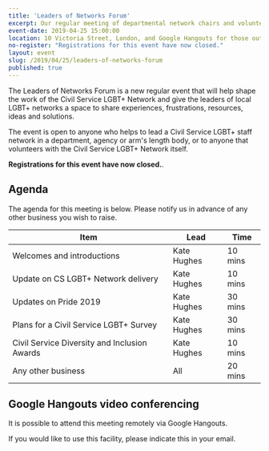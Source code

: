 ```yaml
---
title: 'Leaders of Networks Forum'
excerpt: Our regular meeting of departmental network chairs and volunteers.
event-date: 2019-04-25 15:00:00
location: 10 Victoria Street, London, and Google Hangouts for those outside London.
no-register: "Registrations for this event have now closed."
layout: event
slug: /2019/04/25/leaders-of-networks-forum
published: true
---
```


The Leaders of Networks Forum is a new regular event that will help shape the work of the Civil Service LGBT+ Network and give the leaders of local LGBT+ networks a space to share experiences, frustrations, resources, ideas and solutions.

The event is open to anyone who helps to lead a Civil Service LGBT+ staff network in a department, agency or arm's length body, or to anyone that volunteers with the Civil Service LGBT+ Network itself.

**Registrations for this event have now closed.**. 

## Agenda

The agenda for this meeting is below. Please notify us in advance of any other business you wish to raise.

| Item                                                              | Lead                     | Time                             |
|-------------------------------------------------------------------|--------------------------|----------------------------------|
| Welcomes and introductions                                        | Kate Hughes			   | 10 mins                          |
| Update on CS LGBT+ Network delivery                               | Kate Hughes			   | 10 mins                          |
| Updates on Pride 2019                                             | Kate Hughes			   | 30 mins                          |
| Plans for a Civil Service LGBT+ Survey                            | Kate Hughes			   | 30 mins                          |
| Civil Service Diversity and Inclusion Awards                      | Kate Hughes			   | 10 mins                          |
| Any other business                                                | All                      | 20 mins                          |

## Google Hangouts video conferencing

It is possible to attend this meeting remotely via Google Hangouts.

If you would like to use this facility, please indicate this in your email.